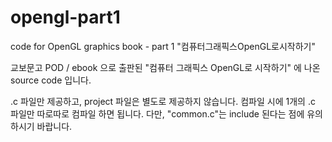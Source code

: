 # opengl-part1
code for OpenGL graphics book - part 1 "컴퓨터그래픽스OpenGL로시작하기"

교보문고 POD / ebook 으로 출판된 "컴퓨터 그래픽스 OpenGL로 시작하기" 에 나온 source code 입니다.

.c 파일만 제공하고, project 파일은 별도로 제공하지 않습니다.
컴파일 시에 1개의 .c 파일만 따로따로 컴파일 하면 됩니다. 다만, "common.c"는 include 된다는 점에 유의하시기 바랍니다. 
